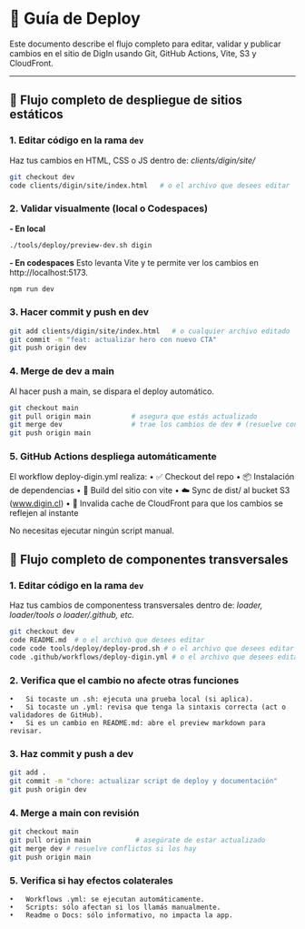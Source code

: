 # 🚀 Guía de Deploy

Este documento describe el flujo completo para editar, validar y publicar cambios en el sitio de DigIn usando Git, GitHub Actions, Vite, S3 y CloudFront.

---

## 🔁 Flujo completo de despliegue de sitios estáticos

### 1. Editar código en la rama `dev`

Haz tus cambios en HTML, CSS o JS dentro de:
*clients/digin/site/*
```bash
git checkout dev
code clients/digin/site/index.html   # o el archivo que desees editar
```

### 2. Validar visualmente (local o Codespaces)
**- En local**
```bash
./tools/deploy/preview-dev.sh digin
```
**- En codespaces**
Esto levanta Vite y te permite ver los cambios en http://localhost:5173.
```bash
npm run dev
```

### 3. Hacer commit y push en dev
```bash
git add clients/digin/site/index.html   # o cualquier archivo editado
git commit -m "feat: actualizar hero con nuevo CTA"
git push origin dev
```

### 4. Merge de dev a main
Al hacer push a main, se dispara el deploy automático.
```bash
git checkout main
git pull origin main          # asegura que estás actualizado
git merge dev                 # trae los cambios de dev # (resuelve conflictos si los hay)
git push origin main
```
### 5. GitHub Actions despliega automáticamente
El workflow deploy-digin.yml realiza:
	•	✅ Checkout del repo
	•	📦 Instalación de dependencias
	•	🔨 Build del sitio con vite
	•	☁️ Sync de dist/ al bucket S3 (www.digin.cl)
	•	🚫 Invalida cache de CloudFront para que los cambios se reflejen al instante

No necesitas ejecutar ningún script manual.

## 🔁 Flujo completo de componentes transversales

### 1. Editar código en la rama `dev`

Haz tus cambios de componentess transversales dentro de:
*loader, loader/tools o loader/.github, etc.*
```bash
git checkout dev
code README.md  # o el archivo que desees editar
code code tools/deploy/deploy-prod.sh # o el archivo que desees editar
code .github/workflows/deploy-digin.yml # o el archivo que desees editar
```

### 2.  Verifica que el cambio no afecte otras funciones
	•	Si tocaste un .sh: ejecuta una prueba local (si aplica).
	•	Si tocaste un .yml: revisa que tenga la sintaxis correcta (act o validadores de GitHub).
	•	Si es un cambio en README.md: abre el preview markdown para revisar.

### 3.  Haz commit y push a dev
```bash
git add .
git commit -m "chore: actualizar script de deploy y documentación"
git push origin dev
```
### 4.  Merge a main con revisión
```bash
git checkout main
git pull origin main           # asegúrate de estar actualizado
git merge dev # resuelve conflictos si los hay
git push origin main
```
### 5.  Verifica si hay efectos colaterales
	•	Workflows .yml: se ejecutan automáticamente.
	•	Scripts: sólo afectan si los llamás manualmente.
	•	Readme o Docs: sólo informativo, no impacta la app.